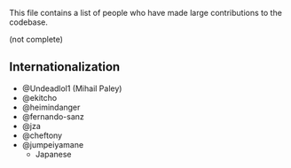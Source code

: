 This file contains a list of people who have made large contributions to the codebase.

(not complete)

## Internationalization

-   @Undeadlol1 (Mihail Paley)
-   @ekitcho
-   @heimindanger
-   @fernando-sanz
-   @jza
-   @cheftony
-   @jumpeiyamane
    -   Japanese
